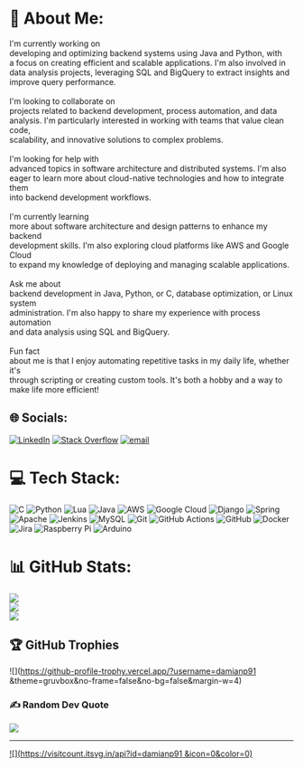 # 💫 About Me:
I'm currently working on<br>developing and optimizing backend systems using Java and Python, with <br>a focus on creating efficient and scalable applications. I'm also involved in <br>data analysis projects, leveraging SQL and BigQuery to extract insights and <br>improve query performance.<br><br>I'm looking to collaborate on<br>projects related to backend development, process automation, and data <br>analysis. I'm particularly interested in working with teams that value clean code, <br>scalability, and innovative solutions to complex problems.<br><br>I'm looking for help with<br>advanced topics in software architecture and distributed systems. I'm also <br>eager to learn more about cloud-native technologies and how to integrate them <br>into backend development workflows.<br><br>I'm currently learning <br>more about software architecture and design patterns to enhance my backend <br>development skills. I'm also exploring cloud platforms like AWS and Google Cloud <br>to expand my knowledge of deploying and managing scalable applications.<br><br>Ask me about<br>backend development in Java, Python, or C, database optimization, or Linux system<br>administration. I'm also happy to share my experience with process automation <br>and data analysis using SQL and BigQuery.<br><br>Fun fact<br>about me is that I enjoy automating repetitive tasks in my daily life, whether it's <br>through scripting or creating custom tools. It's both a hobby and a way to <br>make life more efficient!


## 🌐 Socials:
[![LinkedIn](https://img.shields.io/badge/LinkedIn-%230077B5.svg?logo=linkedin&logoColor=white)](https://linkedin.com/in/www.linkedin.com/in/damian-posada-) [![Stack Overflow](https://img.shields.io/badge/-Stackoverflow-FE7A16?logo=stack-overflow&logoColor=white)](https://stackoverflow.com/users/https://stackoverflow.com/users/17776834/damian-posada?tab=profile) [![email](https://img.shields.io/badge/Email-D14836?logo=gmail&logoColor=white)](mailto:damianposada82@gmail.com) 

# 💻 Tech Stack:
![C](https://img.shields.io/badge/c-%2300599C.svg?style=for-the-badge&logo=c&logoColor=white) ![Python](https://img.shields.io/badge/python-3670A0?style=for-the-badge&logo=python&logoColor=ffdd54) ![Lua](https://img.shields.io/badge/lua-%232C2D72.svg?style=for-the-badge&logo=lua&logoColor=white) ![Java](https://img.shields.io/badge/java-%23ED8B00.svg?style=for-the-badge&logo=openjdk&logoColor=white) ![AWS](https://img.shields.io/badge/AWS-%23FF9900.svg?style=for-the-badge&logo=amazon-aws&logoColor=white) ![Google Cloud](https://img.shields.io/badge/GoogleCloud-%234285F4.svg?style=for-the-badge&logo=google-cloud&logoColor=white) ![Django](https://img.shields.io/badge/django-%23092E20.svg?style=for-the-badge&logo=django&logoColor=white) ![Spring](https://img.shields.io/badge/spring-%236DB33F.svg?style=for-the-badge&logo=spring&logoColor=white) ![Apache](https://img.shields.io/badge/apache-%23D42029.svg?style=for-the-badge&logo=apache&logoColor=white) ![Jenkins](https://img.shields.io/badge/jenkins-%232C5263.svg?style=for-the-badge&logo=jenkins&logoColor=white) ![MySQL](https://img.shields.io/badge/mysql-4479A1.svg?style=for-the-badge&logo=mysql&logoColor=white) ![Git](https://img.shields.io/badge/git-%23F05033.svg?style=for-the-badge&logo=git&logoColor=white) ![GitHub Actions](https://img.shields.io/badge/github%20actions-%232671E5.svg?style=for-the-badge&logo=githubactions&logoColor=white) ![GitHub](https://img.shields.io/badge/github-%23121011.svg?style=for-the-badge&logo=github&logoColor=white) ![Docker](https://img.shields.io/badge/docker-%230db7ed.svg?style=for-the-badge&logo=docker&logoColor=white) ![Jira](https://img.shields.io/badge/jira-%230A0FFF.svg?style=for-the-badge&logo=jira&logoColor=white) ![Raspberry Pi](https://img.shields.io/badge/-Raspberry_Pi-C51A4A?style=for-the-badge&logo=Raspberry-Pi) ![Arduino](https://img.shields.io/badge/-Arduino-00979D?style=for-the-badge&logo=Arduino&logoColor=white)
# 📊 GitHub Stats:
![](https://github-readme-stats.vercel.app/api?username=damianp91&theme=onedark&hide_border=false&include_all_commits=true&count_private=false)<br/>
![](https://github-readme-streak-stats.herokuapp.com/?user=damianp91&theme=onedark&hide_border=false)<br/>
![](https://github-readme-stats.vercel.app/api/top-langs/?username=damianp91&theme=onedark&hide_border=false&include_all_commits=true&count_private=false&layout=compact)

## 🏆 GitHub Trophies
![](https://github-profile-trophy.vercel.app/?username=damianp91 &theme=gruvbox&no-frame=false&no-bg=false&margin-w=4)

### ✍️ Random Dev Quote
![](https://quotes-github-readme.vercel.app/api?type=vetical&theme=gruvbox)

---
[![](https://visitcount.itsvg.in/api?id=damianp91 &icon=0&color=0)](https://visitcount.itsvg.in)

<!-- Proudly created with GPRM ( https://gprm.itsvg.in ) -->
